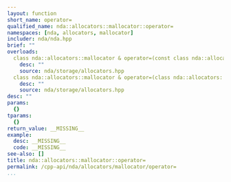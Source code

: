 ```yaml
---
layout: function
short_name: operator=
qualified_name: nda::allocators::mallocator::operator=
namespaces: [nda, allocators, mallocator]
includer: nda/nda.hpp
brief: ""
overloads:
  class nda::allocators::mallocator & operator=(const class nda::allocators::mallocator & ):
    desc: ""
    source: nda/storage/allocators.hpp
  class nda::allocators::mallocator & operator=(class nda::allocators::mallocator && ):
    desc: ""
    source: nda/storage/allocators.hpp
desc: ""
params:
  {}
tparams:
  {}
return_value: __MISSING__
example:
  desc: __MISSING__
  code: __MISSING__
see-also: []
title: nda::allocators::mallocator::operator=
permalink: /cpp-api/nda/allocators/mallocator/operator=
...
```


